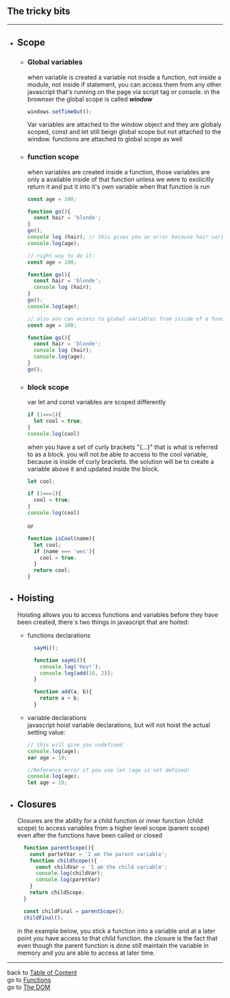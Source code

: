<a name="bits"></a>  
## **The tricky bits**
---

<a name="scope"></a> 
- ## Scope  
  <a name="globalVariables"></a>
  - ### Global variables  
    when variable is created a variable not inside a function,  not inside a module, not inside if statement, you can access   them from any other javascript that's running on the page   via script tag or console.
    in the brownser the global scope is called **_window_**

    ```js
    windows.setTimeOut();
    ```
    Var variables are attached to the window object and they are  globaly scoped, const and let still beign global scope but   not attached to the window.
    functions are attached to global scope as well

  <a name="functionScope"></a>
   - ### function scope
      when variables are created inside a function, those  variables are only a available inside of that function   unless we were to exolicitly return it and put it into it's   own variable when that function is run

      ```js
      const age = 100;

      function go(){
        const hair = 'blonde';
      }
      go();
      console log (hair); // this gives you an error because hair variable is inside of a function
      console.log(age);

      // right way to do it:
      const age = 100;

      function go(){
        const hair = 'blonde';
        console log (hair);
      }
      go();
      console.log(age);

      // also you can access to global variables from inside of a function
      const age = 100;

      function go(){
        const hair = 'blonde';
        console log (hair);
        console.log(age);
      }
      go();
      ```
  <a name="blockScope"></a>
  - ### block scope 
    var let and const variables are scoped differently  

    ```js
    if (1===1){
      let cool = true;
    }
    console.log(cool)
    ```  
    when you have a set of curly brackets "{...}" that is what is referred to as a block.
    you will not be able to access to the cool variable, because is inside of curly brackets.
    the solution will be to create a variable above it and updated inside the block.  
  
    ```js
    let cool;

    if (1===1){
      cool = true;
    }
    console.log(cool)
    ```  
    or

    ```js
    function isCool(name){
      let cool;
      if (name === 'wes'){
        cool = true;
      }
      return cool;
    }
    ```
<a name="hoisting"></a> 
- ## Hoisting
  Hoisting allows you to access functions and variables before they have been created, there´s two things in javascript that are hoited:
    - functions declarations

        ```js
          sayHi();

          function sayHi(){
            console.log('Hey!');
            console.log(add(10, 2));
          }

          function add(a, b){
            return a + b;
          }
        ```
    - variable declarations  
        javascript hoist variable declarations, but will not hoist the actual setting value:

        ```js
        // this will give you undefined
        console.log(age);
        var age = 10;

        //Reference error if you use let (age is not defined)
        console.log(age);
        let age = 10;
        ```

<a name="closures"></a> 
  - ## Closures 
    Closures are the ability for a child function or inner function (child scope) to access variables from a higher level scope (parent scope) even after the functions have been called or closed  

    ```js
      function parentScope(){
        const partetVar = 'I am the parent variable';
        function childScope(){
          const childVar = 'I am the child variable';
          console.log(childVar);
          console.log(paretVar)
        }
        return childScope;
      }

      const childFinal = parentScope();
      childFinal();
    ```

    in the example below, you stick a function into a variable and at a later point you have access to that child function.
    the closure is the fact that even though the parent function is done still maintain the variable in memory and you are able to access at later time.  
---
back to [Table of Content](tableOfContent.md)  
go to [Functions](functions.md)  
go to [The DOM](dom.md)
